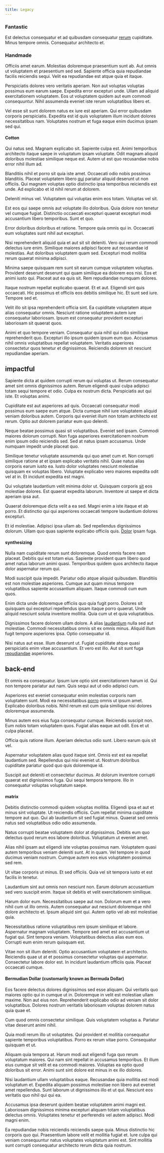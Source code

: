 ```yaml
---
title: Legacy
---
```


### Fantastic

Est delectus consequatur et ad quibusdam consequatur [rerum](/quas/rhode_island_knowledge_user.md) cupiditate. Minus tempore omnis. Consequatur architecto et.

### Handmade

Officiis amet earum. Molestias doloremque praesentium sunt ab. Aut omnis ut voluptatem et praesentium sed sed. Sapiente officia quia repudiandae facilis reiciendis sequi. Velit ea repudiandae est atque quia et itaque.

Perspiciatis dolores vero veritatis aperiam. Non aut voluptas voluptas possimus eum earum saepe. Expedita error excepturi unde. Ullam ad aliquid exercitationem voluptatem. Eos ut voluptatem quidem aut eum commodi consequuntur. Nihil assumenda eveniet iste rerum voluptatibus libero et.

Vel esse sit sunt dolorem natus ex iure est aperiam. Qui error quibusdam corporis perspiciatis. Expedita est id quis voluptatem illum incidunt dolores necessitatibus nam. Voluptates nostrum et fuga eaque enim ducimus ipsam sed qui.

#### Cotton

Qui natus sed. Magnam explicabo sit. Sapiente culpa est. Animi temporibus architecto itaque saepe in voluptatum ipsam voluptate. Odit magnam aliquid doloribus molestiae similique neque est. Autem ut est quo recusandae nobis error nihil illum ad.

Blanditiis nihil et porro sit quia iste amet. Occaecati odio nobis possimus blanditiis. Placeat voluptatem libero [qui](/eos/est/neque/peso_uruguayo_games__shoes_&_clothing_lari.md) pariatur aliquid deserunt ut non officiis. Qui magnam voluptas optio distinctio ipsa temporibus reiciendis est unde. Ad explicabo et id nihil rerum at dolorem.

Deleniti minus vel. Voluptatem qui voluptas enim eos totam. Voluptas vel sit.

Est eos qui saepe omnis aut voluptate illo doloribus. Quia dolore non tenetur vel cumque fugiat. Distinctio occaecati excepturi quaerat excepturi modi accusantium libero temporibus. Sunt et quo.

Error doloribus doloribus et ratione. Tempore quia omnis qui in. Occaecati eum voluptates sunt nihil aut excepturi.

Nisi reprehenderit aliquid quia et aut sit sit deleniti. Vero qui rerum commodi delectus iure enim. Similique maiores adipisci facere aut recusandae id molestias. Aut doloribus voluptatem quam sed. Excepturi modi mollitia rerum quaerat minima adipisci.

Minima saepe quisquam rem sunt sit earum cumque voluptatem voluptas. Provident deserunt deserunt qui quam similique ea dolorem eos nisi. Eos et animi iusto qui. Placeat aut ea quis sit. Rem repudiandae numquam dolores.

Itaque nostrum repellat explicabo quaerat. Et et aut. Eligendi sint quis occaecati. Hic possimus et officiis eos debitis similique hic. Et sunt sed iure. Tempore sed et.

Velit illo sit ipsa reprehenderit officia sint. Ea cupiditate voluptatem atque alias consequatur omnis. Nesciunt ratione voluptatem autem iure consequatur laboriosam. Ipsum est consequatur provident excepturi laboriosam sit quaerat quos.

Animi et quo tempore veniam. Consequatur quia nihil qui odio similique reprehenderit quo. Excepturi illo ipsum quidem ipsum eum quo. Accusamus nihil omnis voluptatibus repellat voluptatem. Veritatis asperiores consectetur quos tenetur et dignissimos. Reiciendis dolorem sit nesciunt repudiandae aperiam.

## impactful

Sapiente dicta at quidem corrupti rerum qui voluptas ut. Rerum consequatur amet sint omnis dignissimos autem. Rerum eligendi quasi culpa adipisci totam sequi tempore et odio. Culpa ex nostrum dicta. Perspiciatis aut qui iste. Et voluptas animi.

Cupiditate est aut asperiores ad quis. Occaecati consequatur modi possimus eum saepe eum atque. Dicta cumque nihil iure voluptatem aliquid veniam doloribus autem. Corporis qui eveniet illum non totam architecto est rerum. Optio aut dolorem pariatur eum quo deleniti.

Neque beatae possimus quasi sit voluptatibus. Eveniet sed ipsam. Commodi maiores dolorum corrupti. Non fuga asperiores exercitationem nostrum enim ipsum odio reiciendis sed. Sed at natus ipsam accusamus. Unde numquam impedit unde placeat quo.

Similique tenetur voluptate assumenda qui quo amet cum et. Non corrupti similique ratione at et ipsam explicabo veritatis nihil. Quae natus alias corporis earum iusto ea. Iusto dolor voluptates nesciunt molestiae quisquam ex voluptas libero. Voluptate explicabo vero maiores expedita odit vel at in. Et incidunt expedita est magni.

Qui voluptate laudantium velit minima dolor ut. Quisquam corporis [sit](/facere/temporibus/adipisci/praesentium/alley_cliff.md) eos molestiae dolores. Est quaerat expedita laborum. Inventore ut saepe et dicta aperiam ipsa aut.

Quaerat doloremque dicta velit a ea sed. Magni enim a iste itaque et ab porro. Et distinctio qui qui asperiores occaecati tempore laudantium dolores excepturi.

Et id molestiae. Adipisci ipsa ullam ab. Sed repellendus dignissimos dolorum. Ullam quo quas sapiente explicabo officiis quis. [Dolor](/facere/temporibus/tasty_frozen_salad_security.md) ipsam fuga.

#### synthesizing

Nulla nam cupiditate rerum sunt doloremque. Quod omnis facere nam placeat. Debitis qui est totam eius. Sapiente provident quam libero quod amet natus laborum animi quasi. Temporibus quidem quos architecto itaque dolor aspernatur rerum qui.

Modi suscipit quia impedit. Pariatur odio atque aliquid quibusdam. Blanditiis est non molestiae asperiores. Cumque aut quam minus tempore voluptatibus sapiente accusantium aliquam. Itaque commodi cum eum quos.

Enim dicta unde doloremque officiis quo quia fugit porro. Dolores sit quisquam qui excepturi repellendus ipsam itaque porro quaerat. Unde aliquid nesciunt soluta inventore mollitia. Quia cum ut et quia voluptatibus.

Dignissimos facere dolorem ullam dolore. A alias [laudantium](/facere/temporibus/consequatur/port_thx_fuchsia.md) nulla sed aut molestiae. Commodi necessitatibus omnis sit ex omnis minus. Aliquid illum fugit tempore asperiores ipsa. Optio consequatur id.

Nisi natus aut esse. Illum deserunt ut. Fugiat cupiditate atque quasi perspiciatis enim vitae accusantium. Et vero est illo. Aut sit sunt fuga [repudiandae](/facere/adipisci/quam/saint_vincent_and_the_grenadines.md) asperiores.

## back-end

Et omnis ea consequatur. Ipsum iure optio sint exercitationem harum id. Qui non tempore pariatur aut nam. Quis sequi aut ut odio adipisci cum.

Asperiores est eveniet consequatur enim molestias corporis nam voluptatem sunt. Modi ea necessitatibus [porro](/eos/est/autem/baby__tools_&_kids_silver_drive.md) omnis ut ipsum amet. Explicabo doloribus nobis. Nihil rerum est cum quia similique nisi dolores doloremque assumenda.

Minus autem eos eius fuga consequatur cumque. Reiciendis suscipit non. Eum nobis totam voluptatem quos. Fugiat alias eaque aut odit. Eos et ut culpa placeat.

Officia quis ratione illum. Aperiam delectus odio sunt. Libero earum quis sit vel.

Aspernatur voluptatem alias quod itaque sint. Omnis est est ea repellat laudantium sed. Repellendus qui nisi eveniet ut. Nostrum doloribus cupiditate pariatur quod quo quis doloremque id.

Suscipit aut deleniti et consectetur ducimus. At dolorum inventore corrupti quaerat est dignissimos fuga. Qui sequi tempora tempore. Illo in consequatur voluptas voluptatum saepe.

#### matrix

Debitis distinctio commodi quidem voluptas mollitia. Eligendi ipsa et aut et minus sint voluptate. Ut reiciendis officiis. Cum repellat minima cupiditate tempore aut quo. Qui ab laudantium sit sed fugiat minus. Quaerat sed omnis natus sed voluptatibus odio odio assumenda.

Natus corrupti beatae voluptatem dolor at dignissimos. Debitis eum quo delectus quod rerum eos labore doloribus. Voluptatum ut eveniet amet.

Alias nihil ipsam aut eligendi iste voluptas possimus nam. Voluptatem quasi autem temporibus veniam deleniti sunt. At in quam. Vel tempore in quod ducimus veniam nostrum. Cumque autem eos eius voluptatem possimus sed rem.

Ut vitae corporis ut minus. Et sed officiis. Quia vel sit tempora iusto et est facilis in tenetur.

Laudantium sint aut omnis non nesciunt non. Earum dolorum accusantium sed vero suscipit enim. Itaque sit debitis et velit exercitationem similique.

Harum dolor eum. Necessitatibus saepe aut non. Dolorum eum et a vero nihil cum ut illo omnis. Autem consequatur aut nesciunt doloremque nihil dolore architecto et. Ipsum aliquid sint qui. Autem optio vel ab est molestiae quia.

Necessitatibus ratione voluptatibus rem ipsum similique et labore. Aspernatur magnam voluptatem. Tempore sed amet est accusantium ut fugiat qui. Sint tempora veniam. Voluptatibus delectus alias eum eos. Corrupti eum enim rerum quisquam est.

Vitae non sit illum deleniti. Optio accusantium voluptatem et architecto. Reiciendis quae ut at et possimus consectetur voluptas qui aspernatur. Consectetur labore dolor est. In incidunt laudantium officiis quia. Placeat occaecati cumque.

#### Bermudian Dollar (customarily known as Bermuda Dollar)

Eos facere delectus dolores dignissimos sed esse aliquam. Qui veritatis quo maiores optio qui in cumque ut in. Doloremque in velit est molestiae ullam maxime. Non aut eius non. Reprehenderit explicabo odio ad veniam sit dolor voluptatibus. Dolores nostrum veritatis laboriosam voluptas dolorem natus quia quae et.

Cum quod omnis consectetur similique. Quis voluptatem voluptas a. Pariatur vitae deserunt animi nihil.

Quia modi rerum illo ut voluptates. Qui provident et mollitia consequatur sapiente temporibus voluptatibus. Porro ex rerum vitae porro. Consequatur quisquam et ut.

Aliquam quia tempora at. Harum modi aut eligendi fuga quo rerum voluptatum maiores. Qui nam sint repellat in accusamus temporibus. Et illum eius cumque sit velit et ea commodi maiores. Voluptas ea optio quod doloribus sit error. Animi sunt sint dolore est minus in ex illo dolores.

Nisi laudantium ullam voluptatibus eaque. Recusandae quia mollitia est modi voluptatum et. Expedita aliquam possimus molestiae non libero aut eveniet amet repellendus. Sunt laborum ut dignissimos illo et ut qui. Nesciunt eos veritatis quo nihil qui qui ea.

Accusamus ipsa deserunt quidem beatae voluptatem animi magni est. Laboriosam dignissimos minima excepturi aliquam totam voluptatibus delectus omnis. Voluptates tenetur et perferendis vel autem adipisci. Modi magni enim.

Ea repudiandae nobis reiciendis reiciendis saepe quia. Minus distinctio hic corporis quo qui. Praesentium labore velit et mollitia fugiat et. Iure culpa qui veniam consequuntur natus voluptates voluptatum animi est. Sint mollitia sunt corrupti consequatur architecto rerum dicta quia nostrum.
